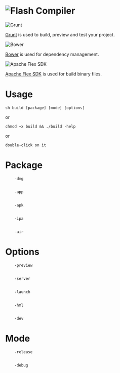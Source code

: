 ![Flash Compiler](https://raw2.github.com/adriancmiranda/flash-compiler/master/examples/desktop/html/source/application/images/logo-apache.png "Flash Compiler")
=====

![Grunt](https://raw2.github.com/adriancmiranda/flash-compiler/master/examples/desktop/html/source/application/images/bullet-grunt.gif "Grunt")

[Grunt](http://gruntjs.com/) is used to build, preview and test your project.

![Bower](https://raw2.github.com/adriancmiranda/flash-compiler/master/examples/desktop/html/source/application/images/bullet-bower.gif "Bower")

[Bower](http://bower.io/) is used for dependency management.

![Apache Flex SDK](https://raw2.github.com/adriancmiranda/flash-compiler/master/examples/desktop/html/source/application/images/bullet-flex.png "Apache Flex SDK")

[Apache Flex SDK](http://flex.apache.org/) is used for build binary files.

Usage
=====

    sh build [package] [mode] [options]

or

    chmod +x build && ./build -help

or

    double-click on it

Package
=======

        -dmg


        -app


        -apk


        -ipa


        -air

Options
=======

        -preview


        -server


        -launch


        -hml


        -dev
        
Mode
====

        -release


        -debug
